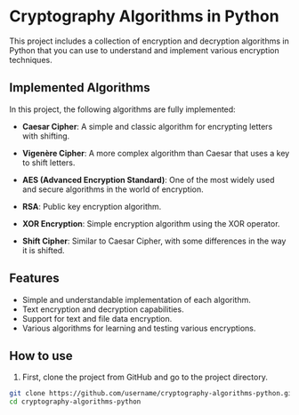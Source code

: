 # Cryptography Algorithms in Python

This project includes a collection of encryption and decryption algorithms in Python that you can use to understand and implement various encryption techniques.

## Implemented Algorithms

In this project, the following algorithms are fully implemented:

- **Caesar Cipher**: A simple and classic algorithm for encrypting letters with shifting.

- **Vigenère Cipher**: A more complex algorithm than Caesar that uses a key to shift letters.
- **AES (Advanced Encryption Standard)**: One of the most widely used and secure algorithms in the world of encryption.
- **RSA**: Public key encryption algorithm.
- **XOR Encryption**: Simple encryption algorithm using the XOR operator.
- **Shift Cipher**: Similar to Caesar Cipher, with some differences in the way it is shifted.

## Features

- Simple and understandable implementation of each algorithm.
- Text encryption and decryption capabilities.
- Support for text and file data encryption.
- Various algorithms for learning and testing various encryptions.

## How to use

1. First, clone the project from GitHub and go to the project directory.

```bash
git clone https://github.com/username/cryptography-algorithms-python.git
cd cryptography-algorithms-python
```


